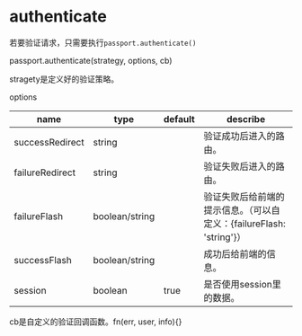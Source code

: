 # authenticate

若要验证请求，只需要执行`passport.authenticate()`

passport.authenticate(strategy, options, cb)

stragety是定义好的验证策略。

options

| name            | type           | default | describe                                                     |
| --------------- | -------------- | ------- | ------------------------------------------------------------ |
| successRedirect | string         |         | 验证成功后进入的路由。                                       |
| failureRedirect | string         |         | 验证失败后进入的路由。                                       |
| failureFlash    | boolean/string |         | 验证失败后给前端的提示信息。（可以自定义：{failureFlash: 'string'}） |
| successFlash    | boolean/string |         | 成功后给前端的信息。                                         |
| session         | boolean        | true    | 是否使用session里的数据。                                    |

cb是自定义的验证回调函数。fn(err, user, info){}

